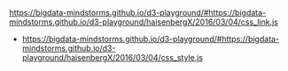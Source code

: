 https://bigdata-mindstorms.github.io/d3-playground/#https://bigdata-mindstorms.github.io/d3-playground/haisenbergX/2016/03/04/css_link.js


- https://bigdata-mindstorms.github.io/d3-playground/#https://bigdata-mindstorms.github.io/d3-playground/haisenbergX/2016/03/04/css_style.js

